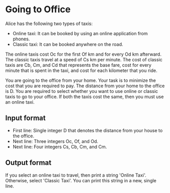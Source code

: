 # Going to Office

Alice has the following two types of taxis:

- Online taxi: It can be booked by using an online application from phones.
- Classic taxi: It can be booked anywhere on the road.

The online taxis cost Oc for the first Of km and for every Od km afterward. The classic taxis travel at a speed of Cs km per minute. The cost of classic taxis are Cb, Cm, and Cd that represents the base fare, cost for every minute that is spent in the taxi, and cost for each kilometer that you ride.

You are going to the office from your home. Your task is to minimize the cost that you are required to pay. The distance from your home to the office is D. You are required to select whether you want to use online or classic taxis to go to your office. If both the taxis cost the same, then you must use an online taxi.

## Input format

- First line: Single integer D that denotes the distance from your house to the office.
- Next line: Three integers Oc, Of, and Od.
- Next line: Four integers Cs, Cb, Cm, and Cm.

## Output format

If you select an online taxi to travel, then print a string 'Online Taxi'. Otherwise, select 'Classic Taxi'. You can print this string in a new, single line.
